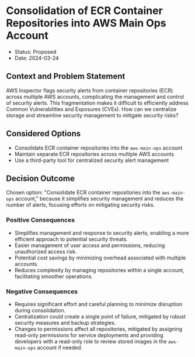 # Consolidation of ECR Container Repositories into AWS Main Ops Account

* Status: Proposed
* Date: 2024-03-24

## Context and Problem Statement

AWS Inspector flags security alerts from container repositories (ECR) across multiple AWS accounts, complicating the management and control of security alerts. This fragmentation makes it difficult to efficiently address Common Vulnerabilities and Exposures (CVEs). How can we centralize storage and streamline security management to mitigate security risks?

## Considered Options

* Consolidate ECR container repositories into the `aws-main-ops` account
* Maintain separate ECR repositories across multiple AWS accounts
* Use a third-party tool for centralized security alert management

## Decision Outcome

Chosen option: "Consolidate ECR container repositories into the `aws-main-ops` account," because it simplifies security management and reduces the number of alerts, focusing efforts on mitigating security risks.

### Positive Consequences

* Simplifies management and response to security alerts, enabling a more efficient approach to potential security threats.
* Easier management of user access and permissions, reducing unauthorized access risk.
* Potential cost savings by minimizing overhead associated with multiple accounts.
* Reduces complexity by managing repositories within a single account, facilitating smoother operations.

### Negative Consequences

* Requires significant effort and careful planning to minimize disruption during consolidation.
* Centralization could create a single point of failure, mitigated by robust security measures and backup strategies.
* Changes to permissions affect all repositories, mitigated by assigning read-only permissions for service deployments and providing developers with a read-only role to review stored images in the `aws-main-ops` account if needed.